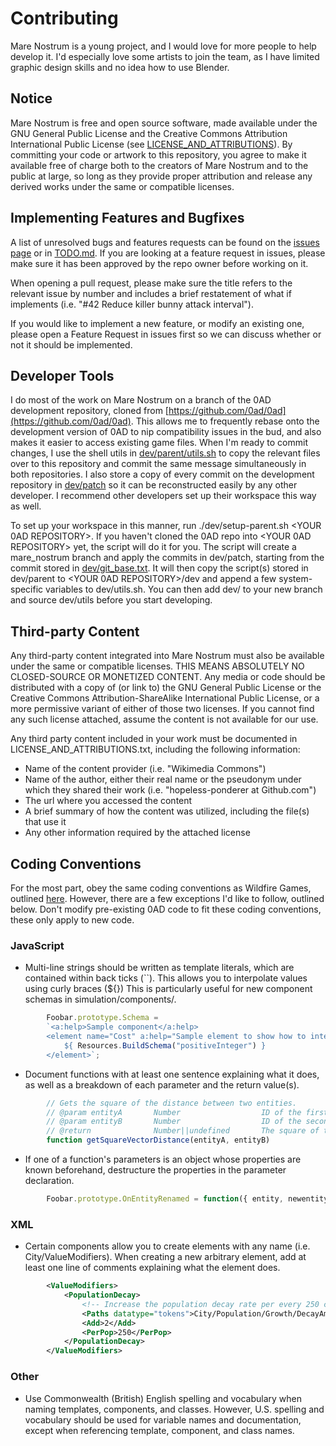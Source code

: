 # Contributing
Mare Nostrum is a young project, and I would love for more people to help develop it. I'd especially love some artists to join the team, as I have limited graphic design skills and no idea how to use Blender.

## Notice
Mare Nostrum is free and open source software, made available under the GNU General Public License and the Creative Commons Attribution International Public License (see [LICENSE\_AND\_ATTRIBUTIONS](./LICENSE_AND_ATTRIBUTIONS.txt)).
By committing your code or artwork to this repository, you agree to make it available free of charge both to the creators of Mare Nostrum and to the public at large, so long as they provide proper attribution and release any derived works under the same or compatible licenses.

## Implementing Features and Bugfixes
A list of unresolved bugs and features requests can be found on the [issues page](./issues) or in [TODO.md](./TODO.md). If you are looking at a feature request in issues, please make sure it has been approved by the repo owner before working on it.

When opening a pull request, please make sure the title refers to the relevant issue by number and includes a brief restatement of what if implements (i.e. "#42 Reduce killer bunny attack interval").

If you would like to implement a new feature, or modify an existing one, please open a Feature Request in issues first so we can discuss whether or not it should be implemented.

## Developer Tools
I do most of the work on Mare Nostrum on a branch of the 0AD development repository, cloned from [https://github.com/0ad/0ad](https://github.com/0ad/0ad). This allows me to frequently rebase onto the development version of 0AD to nip compatibility issues in the bud, and also makes it easier to access existing game files. When I'm ready to commit changes, I use the shell utils in [dev/parent/utils.sh](./dev/parent/utils.sh) to copy the relevant files over to this repository and commit the same message simultaneously in both repositories. I also store a copy of every commit on the development repository in [dev/patch](./dev/patch) so it can be reconstructed easily by any other developer. I recommend other developers set up their workspace this way as well.

To set up your workspace in this manner, run ./dev/setup-parent.sh \<YOUR 0AD REPOSITORY\>. If you haven't cloned the 0AD repo into \<YOUR 0AD REPOSITORY\> yet, the script will do it for you. The script will create a mare\_nostrum branch and apply the commits in dev/patch, starting from the commit stored in [dev/git\_base.txt](./dev/git_base.txt). It will then copy the script(s) stored in dev/parent to \<YOUR 0AD REPOSITORY\>/dev and append a few system-specific variables to dev/utils.sh. You can then add dev/ to your new branch and source dev/utils before you start developing.

## Third-party Content
Any third-party content integrated into Mare Nostrum must also be available under the same or compatible licenses. THIS MEANS ABSOLUTELY NO CLOSED-SOURCE OR MONETIZED CONTENT.
Any media or code should be distributed with a copy of (or link to) the GNU General Public License or the Creative Commons Attribution-ShareAlike International Public License, or a more permissive variant of either of those two licenses. If you cannot find any such license attached, assume the content is not available for our use.

Any third party content included in your work must be documented in LICENSE\_AND\_ATTRIBUTIONS.txt, including the following information:

- Name of the content provider (i.e. "Wikimedia Commons")
- Name of the author, either their real name or the pseudonym under which they shared their work (i.e. "hopeless-ponderer at Github.com")
- The url where you accessed the content
- A brief summary of how the content was utilized, including the file(s) that use it
- Any other information required by the attached license

## Coding Conventions
For the most part, obey the same coding conventions as Wildfire Games, outlined [here](https://trac.wildfiregames.com/wiki/Coding_Conventions). However, there are a few exceptions I'd like to follow, outlined below. Don't modify pre-existing 0AD code to fit these coding conventions, these only apply to new code.

### JavaScript
- Multi-line strings should be written as template literals, which are contained within back ticks (``). This allows you to interpolate values using curly braces (${}) This is particularly useful for new component schemas in simulation/components/.
```javascript
		Foobar.prototype.Schema = 
		`<a:help>Sample component</a:help>
		<element name="Cost" a:help="Sample element to show how to interpolate resources into a multi-line string">
			${ Resources.BuildSchema("positiveInteger") }
		</element>`;
```
- Document functions with at least one sentence explaining what it does, as well as a breakdown of each parameter and the return value(s).
```javascript
		// Gets the square of the distance between two entities.
		// @param entityA		Number					ID of the first entity
		// @param entityB		Number					ID of the second entity
		// @return				Number||undefined		The square of the distance between the two entities, or undefined if the position of one or both entities cannot be determined.
		function getSquareVectorDistance(entityA, entityB)
```
- If one of a function's parameters is an object whose properties are known beforehand, destructure the properties in the parameter declaration.
```javascript
		Foobar.prototype.OnEntityRenamed = function({ entity, newentity })
```

### XML
- Certain components allow you to create elements with any name (i.e. City/ValueModifiers). When creating a new arbitrary element, add at least one line of comments explaining what the element does.
```xml
		<ValueModifiers>
			<PopulationDecay>
				<!-- Increase the population decay rate per every 250 citizens, to make it increasingly more difficult to grow the population. -->
				<Paths datatype="tokens">City/Population/Growth/DecayAmount</Paths>
				<Add>2</Add>
				<PerPop>250</PerPop>
			</PopulationDecay>
		</ValueModifiers>
```

### Other
- Use Commonwealth (British) English spelling and vocabulary when naming templates, components, and classes. However, U.S. spelling and vocabulary should be used for variable names and documentation, except when referencing template, component, and class names.
